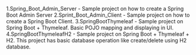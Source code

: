 1.Spring_Boot_Admin_Server - Sample project on how to create a Spring Boot Admin Server 
2.Sprint_Boot_Admin_Client - Sample project on how to create a Spring Boot Client.
3.SpringBootThymeleaf - Sample project on Spring Boot + Thymeleaf. Basic POJO mapping and displaying in UI. 
4.SpringBootThymeleafH2 - Sample project on Spring Boot + Thymeleaf + H2. This project has basic database operation like create/delete using H2 database.
